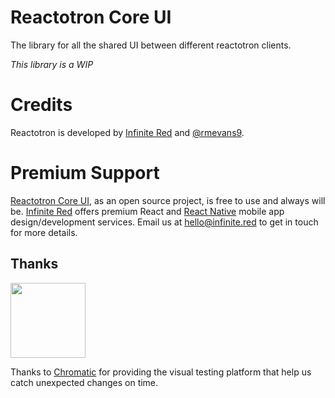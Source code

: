 # Reactotron Core UI

The library for all the shared UI between different reactotron clients.

*This library is a WIP*

# Credits

Reactotron is developed by [Infinite Red](https://infinite.red) and [@rmevans9](https://github.com/rmevans9).

# Premium Support

[Reactotron Core UI](https://infinite.red/reactotron-core-ui), as an open source project, is free to use and always will be. [Infinite Red](https://infinite.red/) offers premium React and [React Native](https://infinite.red/react-native) mobile app design/development services. Email us at [hello@infinite.red](mailto:hello@infinite.red) to get in touch for more details.

## Thanks

<a href="https://www.chromaticqa.com/"><img src="https://cdn-images-1.medium.com/letterbox/147/36/50/50/1*oHHjTjInDOBxIuYHDY2gFA.png?source=logoAvatar-d7276495b101---37816ec27d7a" width="120"/></a>

Thanks to [Chromatic](https://www.chromaticqa.com/) for providing the visual testing platform that help us catch unexpected changes on time.
